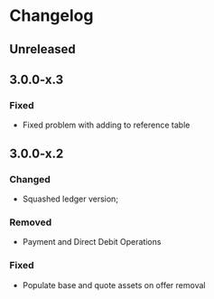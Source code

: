 # Changelog

## Unreleased

## 3.0.0-x.3

### Fixed

* Fixed problem with adding to reference table

## 3.0.0-x.2

### Changed

* Squashed ledger version;

### Removed

* Payment and Direct Debit Operations

### Fixed 

* Populate base and quote assets on offer removal